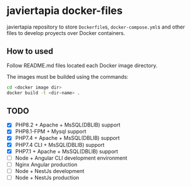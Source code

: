 # javiertapia docker-files

javiertapia repository to store `Dockerfile`s, `docker-compose.yml`s and other files to develop proyects over Docker containers.

## How to used

Follow README.md files located each Docker image directory.

The images must be builded using the commands:

```bash
cd <docker image dir>
docker build -t <dir-name> .
```

## TODO

- [x] PHP8.2 + Apache + MsSQL(DBLIB) support
- [x] PHP8.1-FPM + Mysql support
- [x] PHP7.4 + Apache + MsSQL(DBLIB) support
- [x] PHP7.4 CLI + MsSQL(DBLIB) support
- [x] PHP7.1 + Apache + MsSQL(DBLIB) support
- [ ] Node + Angular CLI development environment
- [ ] Nginx Angular production
- [ ] Node + NestJs development
- [ ] Node + NestJs production

